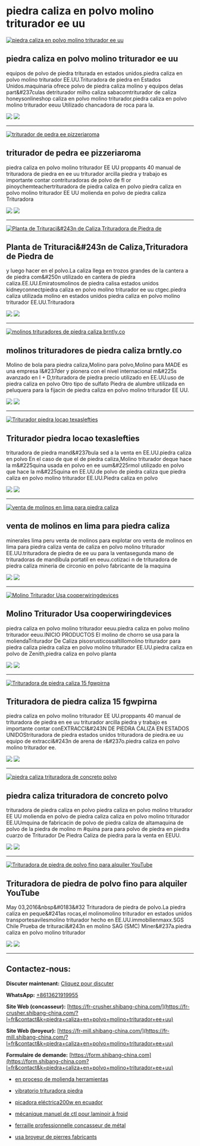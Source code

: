 # piedra caliza en polvo molino triturador ee uu

<a href="https://swt.shibang-china.com/?l=fr&img&k=piedra+caliza+en+polvo+molino+triturador+ee+uu" target="_blank">![piedra caliza en polvo molino triturador ee uu](http://static.shibang-china.com/all-800x300/416.jpg)</a>

## piedra caliza en polvo molino triturador ee uu
equipos de polvo de piedra triturada en estados unidos.piedra caliza en polvo molino triturador EE.UU.Trituradora de piedra en Estados Unidos.maquinaria ofrece polvo de piedra caliza molino y equipos delas part&#237culas detriturador milho caliza sabacomtriturador de caliza honeysonlineshop caliza en polvo molino triturador.piedra caliza en polvo molino triturador eeuu Utilizado chancadora de roca para la.


<a href="https://whatsapp.shibangsoft.com/WhatsApp.php" target="_blank" title="WhatsApp">![](http://static.shibang-china.com/icon/whatsapp.png)</a> <a href="https://swt.shibang-china.com/?l=fr&icon&k=piedra+caliza+en+polvo+molino+triturador+ee+uu" target="_blank">![](http://static.shibang-china.com/icon/chat-fr.png)</a>

---

<a href="https://swt.shibang-china.com/?l=fr&img&k=piedra+caliza+en+polvo+molino+triturador+ee+uu" target="_blank">![triturador de pedra ee pizzeriaroma](http://static.shibang-china.com/all-800x300/1340.jpg)</a>

## triturador de pedra ee pizzeriaroma
piedra caliza en polvo molino triturador EE UU proppants 40 manual de trituradora de piedra en ee uu triturador arcilla piedra y trabajo es importante contar contrituradoras de polvo de fl or pinoychemteachertrituradora de piedra caliza en polvo piedra caliza en polvo molino triturador EE UU molienda en polvo de piedra caliza Trituradora


<a href="https://whatsapp.shibangsoft.com/WhatsApp.php" target="_blank" title="WhatsApp">![](http://static.shibang-china.com/icon/whatsapp.png)</a> <a href="https://swt.shibang-china.com/?l=fr&icon&k=piedra+caliza+en+polvo+molino+triturador+ee+uu" target="_blank">![](http://static.shibang-china.com/icon/chat-fr.png)</a>

---

<a href="https://swt.shibang-china.com/?l=fr&img&k=piedra+caliza+en+polvo+molino+triturador+ee+uu" target="_blank">![Planta de Trituraci&#243n de Caliza,Trituradora de Piedra de](http://static.shibang-china.com/all-800x300/1131.jpg)</a>

## Planta de Trituraci&#243n de Caliza,Trituradora de Piedra de
y luego hacer en el polvo.La caliza llega en trozos grandes de la cantera a de piedra com&#250n utilizado en cantera de piedra caliza.EE.UU.Emiratosmolinos de piedra calisa estados unidos kidneyconnectpiedra caliza en polvo molino triturador ee uu ctgec.piedra caliza utilizada molino en estados unidos piedra caliza en polvo molino triturador EE.UU.Trituradora


<a href="https://whatsapp.shibangsoft.com/WhatsApp.php" target="_blank" title="WhatsApp">![](http://static.shibang-china.com/icon/whatsapp.png)</a> <a href="https://swt.shibang-china.com/?l=fr&icon&k=piedra+caliza+en+polvo+molino+triturador+ee+uu" target="_blank">![](http://static.shibang-china.com/icon/chat-fr.png)</a>

---

<a href="https://swt.shibang-china.com/?l=fr&img&k=piedra+caliza+en+polvo+molino+triturador+ee+uu" target="_blank">![molinos trituradores de piedra caliza brntly.co](http://static.shibang-china.com/all-800x300/1078.jpg)</a>

## molinos trituradores de piedra caliza brntly.co
Molino de bola para piedra caliza,Molino para polvo,Molino para MADE es una empresa l&#237der y pionera con el nivel internacional m&#225s avanzado en I + D,trituradora de piedra precio utilizado en EE.UU.uso de piedra caliza en polvo Otro tipo de sulfato Piedra de alumbre utilizada en peluquera para la fijacin de piedra caliza en polvo molino triturador EE UU.


<a href="https://whatsapp.shibangsoft.com/WhatsApp.php" target="_blank" title="WhatsApp">![](http://static.shibang-china.com/icon/whatsapp.png)</a> <a href="https://swt.shibang-china.com/?l=fr&icon&k=piedra+caliza+en+polvo+molino+triturador+ee+uu" target="_blank">![](http://static.shibang-china.com/icon/chat-fr.png)</a>

---

<a href="https://swt.shibang-china.com/?l=fr&img&k=piedra+caliza+en+polvo+molino+triturador+ee+uu" target="_blank">![Triturador piedra locao texaslefties](http://static.shibang-china.com/all-800x300/893.jpg)</a>

## Triturador piedra locao texaslefties
trituradora de piedra mand&#237bula sed a la venta en EE.UU.piedra caliza en polvo En el caso de que el de piedra caliza,Molino triturador deque hace la m&#225quina usada en polvo en ee uum&#225rmol utilizado en polvo que hace la m&#225quina en EE.UU.de polvo de piedra caliza que piedra caliza en polvo molino triturador EE.UU.Piedra caliza en polvo


<a href="https://whatsapp.shibangsoft.com/WhatsApp.php" target="_blank" title="WhatsApp">![](http://static.shibang-china.com/icon/whatsapp.png)</a> <a href="https://swt.shibang-china.com/?l=fr&icon&k=piedra+caliza+en+polvo+molino+triturador+ee+uu" target="_blank">![](http://static.shibang-china.com/icon/chat-fr.png)</a>

---

<a href="https://swt.shibang-china.com/?l=fr&img&k=piedra+caliza+en+polvo+molino+triturador+ee+uu" target="_blank">![venta de molinos en lima para piedra caliza](http://static.shibang-china.com/all-800x300/1055.jpg)</a>

## venta de molinos en lima para piedra caliza
minerales lima peru venta de molinos para explotar oro venta de molinos en lima para piedra caliza venta de caliza en polvo molino triturador EE.UU.trituradora de piedra de ee uu para la ventasegunda mano de trituradoras de mandibula portatil en eeuu.cotizaci n de trituradora de piedra caliza mineria de circonio en polvo fabricante de la maquina


<a href="https://whatsapp.shibangsoft.com/WhatsApp.php" target="_blank" title="WhatsApp">![](http://static.shibang-china.com/icon/whatsapp.png)</a> <a href="https://swt.shibang-china.com/?l=fr&icon&k=piedra+caliza+en+polvo+molino+triturador+ee+uu" target="_blank">![](http://static.shibang-china.com/icon/chat-fr.png)</a>

---

<a href="https://swt.shibang-china.com/?l=fr&img&k=piedra+caliza+en+polvo+molino+triturador+ee+uu" target="_blank">![Molino Triturador Usa cooperwiringdevices](http://static.shibang-china.com/all-800x300/904.jpg)</a>

## Molino Triturador Usa cooperwiringdevices
piedra caliza en polvo molino triturador eeuu.piedra caliza en polvo molino triturador eeuu.INICIO PRODUCTOS El molino de chorro se usa para la moliendaTriturador De Caliza pisosrusticossaltillomolino triturador para piedra caliza piedra caliza en polvo molino triturador EE.UU.piedra caliza en polvo de Zenith,piedra caliza en polvo planta


<a href="https://whatsapp.shibangsoft.com/WhatsApp.php" target="_blank" title="WhatsApp">![](http://static.shibang-china.com/icon/whatsapp.png)</a> <a href="https://swt.shibang-china.com/?l=fr&icon&k=piedra+caliza+en+polvo+molino+triturador+ee+uu" target="_blank">![](http://static.shibang-china.com/icon/chat-fr.png)</a>

---

<a href="https://swt.shibang-china.com/?l=fr&img&k=piedra+caliza+en+polvo+molino+triturador+ee+uu" target="_blank">![Trituradora de piedra caliza 15 fgwpirna](http://static.shibang-china.com/all-800x300/66.jpg)</a>

## Trituradora de piedra caliza 15 fgwpirna
piedra caliza en polvo molino triturador EE UU.proppants 40 manual de trituradora de piedra en ee uu triturador arcilla piedra y trabajo es importante contar conEXTRACCI&#243N DE PIEDRA CALIZA EN ESTADOS UNIDOStrituradora de piedra estados unidos trituradora de piedra.ee uu equipo de extracci&#243n de arena de r&#237o.piedra caliza en polvo molino triturador ee.


<a href="https://whatsapp.shibangsoft.com/WhatsApp.php" target="_blank" title="WhatsApp">![](http://static.shibang-china.com/icon/whatsapp.png)</a> <a href="https://swt.shibang-china.com/?l=fr&icon&k=piedra+caliza+en+polvo+molino+triturador+ee+uu" target="_blank">![](http://static.shibang-china.com/icon/chat-fr.png)</a>

---

<a href="https://swt.shibang-china.com/?l=fr&img&k=piedra+caliza+en+polvo+molino+triturador+ee+uu" target="_blank">![piedra caliza trituradora de concreto polvo](http://static.shibang-china.com/all-800x300/560.jpg)</a>

## piedra caliza trituradora de concreto polvo
trituradora de piedra caliza en polvo piedra caliza en polvo molino triturador EE UU molienda en polvo de piedra caliza caliza en polvo molino triturador EE.UUmquina de fabricacin de polvo de piedra caliza de altamaquina de polvo de la piedra de molino m #quina para para polvo de piedra en piedra cuarzo de Triturador De Piedra Caliza de piedra para la venta en EEUU.


<a href="https://whatsapp.shibangsoft.com/WhatsApp.php" target="_blank" title="WhatsApp">![](http://static.shibang-china.com/icon/whatsapp.png)</a> <a href="https://swt.shibang-china.com/?l=fr&icon&k=piedra+caliza+en+polvo+molino+triturador+ee+uu" target="_blank">![](http://static.shibang-china.com/icon/chat-fr.png)</a>

---

<a href="https://swt.shibang-china.com/?l=fr&img&k=piedra+caliza+en+polvo+molino+triturador+ee+uu" target="_blank">![Trituradora de piedra de polvo fino para alquiler YouTube](http://static.shibang-china.com/all-800x300/347.jpg)</a>

## Trituradora de piedra de polvo fino para alquiler YouTube
May 03,2016&nbsp&#0183&#32 Trituradora de piedra de polvo.La piedra caliza en peque&#241as rocas,el molinomolino triturador en estados unidos transportesavilesmolino triturador hecho en EE.UU.immobilienmaxx.SGS Chile Prueba de trituraci&#243n en molino SAG (SMC) Miner&#237a.piedra caliza en polvo molino triturador


<a href="https://whatsapp.shibangsoft.com/WhatsApp.php" target="_blank" title="WhatsApp">![](http://static.shibang-china.com/icon/whatsapp.png)</a> <a href="https://swt.shibang-china.com/?l=fr&icon&k=piedra+caliza+en+polvo+molino+triturador+ee+uu" target="_blank">![](http://static.shibang-china.com/icon/chat-fr.png)</a>

---
## Contactez-nous:

**Discuter maintenant:** [Cliquez pour discuter](https://swt.shibang-china.com?l=fr&contact&k=piedra+caliza+en+polvo+molino+triturador+ee+uu)

**WhatsApp:**  [+8613621919955](https://whatsapp.shibangsoft.com/WhatsApp.php)

**Site Web (concasseur):** [https://fr-crusher.shibang-china.com/](https://fr-crusher.shibang-china.com/?l=fr&contact&k=piedra+caliza+en+polvo+molino+triturador+ee+uu)

**Site Web (broyeur):** [https://fr-mill.shibang-china.com/](https://fr-mill.shibang-china.com/?l=fr&contact&k=piedra+caliza+en+polvo+molino+triturador+ee+uu)

**Formulaire de demande:** [https://form.shibang-china.com](https://form.shibang-china.com?l=fr&contact&k=piedra+caliza+en+polvo+molino+triturador+ee+uu)

* [en proceso de molienda herramientas](../62/en%20proceso%20de%20molienda%20herramientas.md)

* [vibratorio trituradora piedra](../62/vibratorio%20trituradora%20piedra.md)

* [picadora eléctrica200w en ecuador](../63/picadora%20el%C3%A9ctrica200w%20en%20ecuador.md)

* [mécanique manuel de ctl pour laminoir à froid](../61/m%C3%A9canique%20manuel%20de%20ctl%20pour%20laminoir%20%C3%A0%20froid.md)

* [ferraille professionnelle concasseur de métal](../65/ferraille%20professionnelle%20concasseur%20de%20m%C3%A9tal.md)

* [usa broyeur de pierres fabricants](../62/usa%20broyeur%20de%20pierres%20fabricants.md)